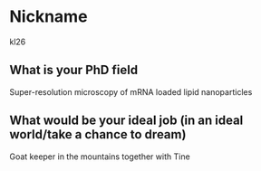 # Nickname
kl26

## What is your PhD field
Super-resolution microscopy of mRNA loaded lipid nanoparticles

## What would be your ideal job (in an ideal world/take a chance to dream)
Goat keeper in the mountains together with Tine
